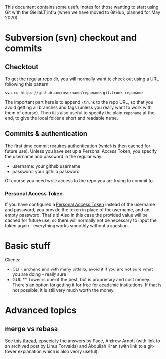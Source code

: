 This document contains some useful notes for those wanting to start using Git
with the GiellaLT infra (when we have moved to GitHub, planned for May 2020).


#  Subversion (svn) checkout and commits


##  Checktout


To get the regular repo dir, you will normally want to check out using a URL
following this pattern:


```
svn co https://github.com/username/reponame.git/trunk reponame
```


The important part here is to append `/trunk` to the repo URL, so that you
avoid getting all branches and tags (unless you really want to work with them of
course). Then it is also useful to specify the plain `reponame` at the end, to
give the local folder a short and readable name.


##  Commits & authentication


The first time commit requires authentication (which is then cached for future
use). Unless you have set up a Personal Access Token, you specify the username
and password in the regular way:


* username: your github username
* password: your github password


Of course you need write access to the repo you are trying to commit to.


###  Personal Access Token


If you have configured a [Personal Access Token](https://help.github.com/en/github/authenticating-to-github/creating-a-personal-access-token-for-the-command-line)
instead of the username and password, you provide the token in place of the
username, and an empty password. That's it! Also in this case the provided value
will be cached for future use, so there will normally not be necessary to input
the token again - everything works smoothly without a question.


#  Basic stuff


Clients:


* CLI - archane and with many pitfalls, avoid it if you are not sure what you
  are doing - really sure
* GUI:
** Tower is one of the best, but is proprietary and cost money. There's
   an option for getting it for free for academic institutions. If that is not
   possible, it is still very much worth the money.




#  Advanced topics


##  merge vs rebase


See
[this thread](https://stackoverflow.com/questions/804115/when-do-you-use-git-rebase-instead-of-git-merge),
epsecially the answers by Pace, Andrew Arnott (with link to an archived post by
Linus Torvalds) and Abdullah Khan (with link to a git-tower explanation which is
also veory useful).
